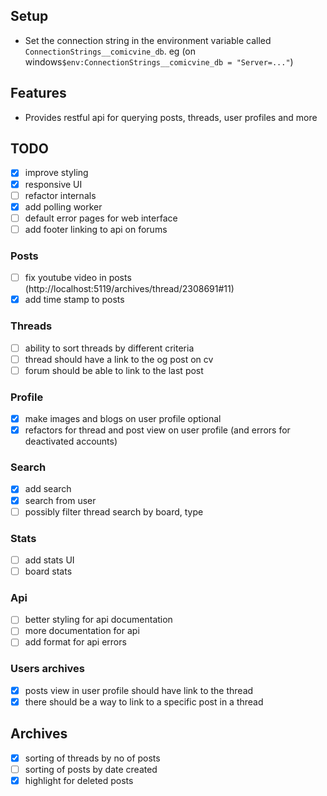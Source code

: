 ﻿
## Setup
- Set the connection string in the environment variable called `ConnectionStrings__comicvine_db`. eg (on windows`$env:ConnectionStrings__comicvine_db = "Server=..."`)
## Features
- Provides restful api for querying posts, threads, user profiles and more

## TODO
-[x] improve styling
-[x] responsive UI
-[ ] refactor internals
-[x] add polling worker
-[ ] default error pages for web interface
-[ ] add footer linking to api on forums

### Posts
-[ ] fix youtube video in posts (http://localhost:5119/archives/thread/2308691#11)
-[x] add time stamp to posts

### Threads 
-[ ] ability to sort threads by different criteria
-[ ] thread should have a link to the og post on cv
-[ ] forum should be able to link to the last post

### Profile
-[x] make images and blogs on user profile optional
-[x] refactors for thread and post view on user profile (and errors for deactivated accounts)

### Search
-[x] add search
-[x] search from user
-[ ] possibly filter thread search by board, type

### Stats
-[ ] add stats UI
-[ ] board stats

### Api
-[ ] better styling for api documentation
-[ ] more documentation for api
-[ ] add format for api errors

### Users archives
-[x] posts view in user profile should have link to the thread
-[x] there should be a way to link to a specific post in a thread

## Archives
-[x] sorting of threads by no of posts 
-[ ] sorting of posts by date created
-[x] highlight for deleted posts